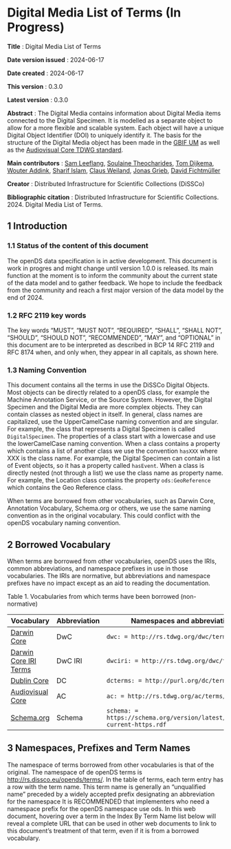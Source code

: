 # Digital Media List of Terms (In Progress)

**Title**
: Digital Media List of Terms

**Date version issued**
: 2024-06-17

**Date created**
: 2024-06-17

**This version**
: 0.3.0

**Latest version**
: 0.3.0

**Abstract**
: The Digital Media contains information about Digital Media items connected to the Digital Specimen.
It is modelled as a separate object to allow for a more flexible and scalable system.
Each object will have a unique Digital Object Identifier (DOI) to uniquely identify it.
The basis for the structure of the Digital Media object has been made in the [GBIF UM](https://www.gbif.org/composition/HjlTr705BctcnaZkcjRJq/gbif-new-data-model) as well as the [Audiovisual Core TDWG standard](https://ac.tdwg.org/termlist/).


**Main contributors**
: [Sam Leeflang](https://orcid.org/0000-0002-5669-2769), [Soulaine Theocharides](https://orcid.org/0000-0001-7573-4330), [Tom Dijkema](https://orcid.org/0000-0001-9790-9277), [Wouter Addink](https://orcid.org/0000-0002-3090-1761), [Sharif Islam](https://orcid.org/0000-0001-8050-0299), [Claus Weiland](https://orcid.org/0000-0003-0351-6523), [Jonas Grieb](https://orcid.org/0000-0002-8876-1722), [David Fichtmüller](https://orcid.org/0000-0002-0829-5849)

**Creator**
: Distributed Infrastructure for Scientific Collections (DiSSCo)

**Bibliographic citation**
: Distributed Infrastructure for Scientific Collections. 2024. Digital Media List of Terms.

## 1 Introduction <span id="1-introduction"></span>

### 1.1 Status of the content of this document <span id="11-status-of-the-content-of-this-document"></span>

The openDS data specification is in active development.
This document is work in progres and might change until version 1.0.0 is released.
Its main function at the moment is to inform the community about the current state of the data model and to gather
feedback.
We hope to include the feedback from the community and reach a first major version of the data model by the end of 2024.

### 1.2 RFC 2119 key words <span id="12-rfc-2119-key-words"></span>

The key words “MUST”, “MUST NOT”, “REQUIRED”, “SHALL”, “SHALL NOT”, “SHOULD”, “SHOULD NOT”, “RECOMMENDED”, “MAY”, and
“OPTIONAL” in this document are to be interpreted as described in BCP 14 RFC 2119 and RFC 8174 when, and only when, they
appear in all capitals, as shown here.

### 1.3 Naming Convention <span id="13-categories-of-terms"></span>

This document contains all the terms in use the DiSSCo Digital Objects.
Most objects can be directly related to a openDS class, for example the Machine Annotation Service, or the Source
System.
However, the Digital Specimen and the Digital Media are more complex objects.
They can contain classes as nested object in itself.
In general, class names are capitalized, use the UpperCamelCase naming convention and are singular.
For example, the class that represents a Digital Specimen is called `DigitalSpecimen`.
The properties of a class start with a lowercase and use the lowerCamelCase naming convention.
When a class contains a property which contains a list of another class we use the convention `hasXXX` where XXX is the
class name.
For example, the Digital Specimen can contain a list of Event objects, so it has a property called `hasEvent`.
When a class is directly nested (not through a list) we use the class name as property name.
For example, the Location class contains the property `ods:GeoReference` which contains the Geo Reference class.

When terms are borrowed from other vocabularies, such as Darwin Core, Annotation Vocabulary, Schema.org or others, we
use the same naming convention as in the original vocabulary.
This could conflict with the openDS vocabulary naming convention.

## 2 Borrowed Vocabulary <span id="2-borrowed-vocabulary"></span>

When terms are borrowed from other vocabularies, openDS uses the IRIs, common abbreviations, and namespace prefixes in
use in those vocabularies. The IRIs are normative, but abbreviations and namespace prefixes have no impact except as an
aid to reading the documentation.

Table 1. Vocabularies from which terms have been borrowed (non-normative)

| Vocabulary                                                 | Abbreviation | Namespaces and abbreviations                                               |
|------------------------------------------------------------|--------------|----------------------------------------------------------------------------|
| [Darwin Core](https://dwc.tdwg.org/terms/)                 | DwC          | `dwc: = http://rs.tdwg.org/dwc/terms/`                                     |    
| [Darwin Core IRI Terms](https://dwc.tdwg.org/terms/)       | DwC IRI      | `dwciri: = http://rs.tdwg.org/dwc/terms/`                                  |                              
| [Dublin Core](http://dublincore.org/documents/dcmi-terms/) | DC           | `dcterms: = http://purl.org/dc/terms/`                                     |
| [Audiovisual Core](https://ac.tdwg.org/termlist/)          | AC           | `ac: = http://rs.tdwg.org/ac/terms/`                                       |
| [Schema.org](https://schema.org/)                                | Schema       | `schema: =  https://schema.org/version/latest/schemaorg-current-https.rdf` |

## 3 Namespaces, Prefixes and Term Names <span id="3-namespace-prefixes-term-names"></span>

The namespace of terms borrowed from other vocabularies is that of the original.
The namespace of de openDS terms is http://rs.dissco.eu/opends/terms/. In the table of terms, each term entry has a row
with the term name.
This term name is generally an “unqualified name” preceded by a widely accepted prefix designating an abbreviation for
the namespace It is RECOMMENDED that implementers who need a namespace prefix for the openDS namespace use ods.
In this web document, hovering over a term in the Index By Term Name list below will reveal a complete URL that can be
used in other web documents to link to this document’s treatment of that term, even if it is from a borrowed vocabulary. 
